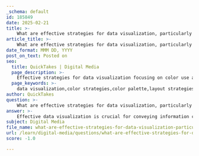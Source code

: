 ```yaml
---
_schema: default
id: 185849
date: 2025-02-21
title: >-
    What are effective strategies for data visualization, particularly in the use of color and layout?
article_title: >-
    What are effective strategies for data visualization, particularly in the use of color and layout?
date_format: MMM DD, YYYY
post_on_text: Posted on
seo:
  title: QuickTakes | Digital Media
  page_description: >-
    Effective strategies for data visualization focusing on color use and layout design, highlighting how to choose palettes, establish hierarchy, and ensure accessibility.
  page_keywords: >-
    data visualization,color strategies,color palette,layout strategies,color theory,accessibility,white space,visual hierarchy,chart types,legends,feedback,iterative design
author: QuickTakes
question: >-
    What are effective strategies for data visualization, particularly in the use of color and layout?
answer: >-
    Effective data visualization is crucial for conveying information clearly and engagingly. Here are some strategies focusing on the use of color and layout:\n\n### Color Strategies\n\n1. **Choose the Right Color Palette**:\n   - Select a color palette that is visually cohesive and appropriate for the data being presented. For example, using varying shades of a single color (like dark blue to light blue) can help maintain clarity while distinguishing different data points.\n\n2. **Limit the Number of Colors**:\n   - To avoid overwhelming viewers, use a maximum of five distinct colors in a single visualization. This helps maintain focus and ensures that the data is easily interpretable.\n\n3. **Use Color to Guide Attention**:\n   - Strategic use of color can highlight key data points or trends. For instance, using a bright color for a significant data point can draw the viewer's eye directly to it.\n\n4. **Understand Color Theory**:\n   - Familiarize yourself with the basics of color theory to create harmonious visualizations. This includes understanding complementary colors and how they can enhance readability.\n\n5. **Consider Accessibility**:\n   - Ensure that your color choices are accessible to all viewers, including those with color vision deficiencies. Tools like color contrast checkers can help ensure that your visualizations are inclusive.\n\n6. **Data-Driven Color Selection**:\n   - Let the data inform your color choices. For example, using a gradient to represent a range of values can provide immediate visual cues about the data's distribution.\n\n### Layout Strategies\n\n1. **Establish a Clear Hierarchy**:\n   - Use visual hierarchy to guide the viewer's attention. This can be achieved through size, color, and placement of elements. Important information should be more prominent.\n\n2. **Utilize White Space**:\n   - Incorporate white space effectively to avoid clutter. This helps separate different elements and makes the visualization easier to read.\n\n3. **Group Related Data**:\n   - Organize data logically by grouping related information together. This can help viewers make connections and understand the relationships between different data points.\n\n4. **Choose the Right Chart Type**:\n   - Select a chart type that best represents the data. For example, bar charts are effective for comparing categories, while line charts are better for showing trends over time.\n\n5. **Use Legends Wisely**:\n   - If using a legend, ensure it is placed close to the relevant data to minimize the distance viewers need to look to understand the visualization.\n\n6. **Test and Iterate**:\n   - After creating a visualization, gather feedback and be willing to make adjustments. Testing with real users can provide insights into how effectively your design communicates the intended message.\n\nBy applying these strategies, you can create data visualizations that are not only aesthetically pleasing but also effective in communicating complex information clearly and engagingly.
subject: Digital Media
file_name: what-are-effective-strategies-for-data-visualization-particularly-in-the-use-of-color-and-layout.md
url: /learn/digital-media/questions/what-are-effective-strategies-for-data-visualization-particularly-in-the-use-of-color-and-layout
score: -1.0

---
```


&nbsp;